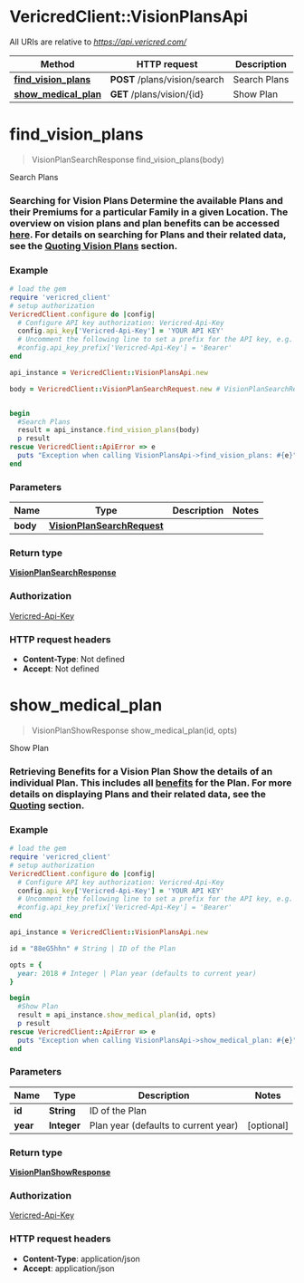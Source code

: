 # VericredClient::VisionPlansApi

All URIs are relative to *https://api.vericred.com/*

Method | HTTP request | Description
------------- | ------------- | -------------
[**find_vision_plans**](VisionPlansApi.md#find_vision_plans) | **POST** /plans/vision/search | Search Plans
[**show_medical_plan**](VisionPlansApi.md#show_medical_plan) | **GET** /plans/vision/{id} | Show Plan


# **find_vision_plans**
> VisionPlanSearchResponse find_vision_plans(body)

Search Plans

### Searching for Vision Plans  Determine the available Plans and their Premiums for a particular Family in a given Location. The overview on vision plans and plan benefits can be accessed [here](#header-vision).  For details on searching for Plans and their related data, see the [Quoting Vision Plans](#header-major-medical-quotes) section. 

### Example
```ruby
# load the gem
require 'vericred_client'
# setup authorization
VericredClient.configure do |config|
  # Configure API key authorization: Vericred-Api-Key
  config.api_key['Vericred-Api-Key'] = 'YOUR API KEY'
  # Uncomment the following line to set a prefix for the API key, e.g. 'Bearer' (defaults to nil)
  #config.api_key_prefix['Vericred-Api-Key'] = 'Bearer'
end

api_instance = VericredClient::VisionPlansApi.new

body = VericredClient::VisionPlanSearchRequest.new # VisionPlanSearchRequest | 


begin
  #Search Plans
  result = api_instance.find_vision_plans(body)
  p result
rescue VericredClient::ApiError => e
  puts "Exception when calling VisionPlansApi->find_vision_plans: #{e}"
end
```

### Parameters

Name | Type | Description  | Notes
------------- | ------------- | ------------- | -------------
 **body** | [**VisionPlanSearchRequest**](VisionPlanSearchRequest.md)|  | 

### Return type

[**VisionPlanSearchResponse**](VisionPlanSearchResponse.md)

### Authorization

[Vericred-Api-Key](../README.md#Vericred-Api-Key)

### HTTP request headers

 - **Content-Type**: Not defined
 - **Accept**: Not defined



# **show_medical_plan**
> VisionPlanShowResponse show_medical_plan(id, opts)

Show Plan

### Retrieving Benefits for a Vision Plan Show the details of an individual Plan.  This includes all [benefits](#header-vision) for the Plan.  For more details on displaying Plans and their related data, see the [Quoting](#header-individual-quotes) section.

### Example
```ruby
# load the gem
require 'vericred_client'
# setup authorization
VericredClient.configure do |config|
  # Configure API key authorization: Vericred-Api-Key
  config.api_key['Vericred-Api-Key'] = 'YOUR API KEY'
  # Uncomment the following line to set a prefix for the API key, e.g. 'Bearer' (defaults to nil)
  #config.api_key_prefix['Vericred-Api-Key'] = 'Bearer'
end

api_instance = VericredClient::VisionPlansApi.new

id = "88eG5hhn" # String | ID of the Plan

opts = { 
  year: 2018 # Integer | Plan year (defaults to current year)
}

begin
  #Show Plan
  result = api_instance.show_medical_plan(id, opts)
  p result
rescue VericredClient::ApiError => e
  puts "Exception when calling VisionPlansApi->show_medical_plan: #{e}"
end
```

### Parameters

Name | Type | Description  | Notes
------------- | ------------- | ------------- | -------------
 **id** | **String**| ID of the Plan | 
 **year** | **Integer**| Plan year (defaults to current year) | [optional] 

### Return type

[**VisionPlanShowResponse**](VisionPlanShowResponse.md)

### Authorization

[Vericred-Api-Key](../README.md#Vericred-Api-Key)

### HTTP request headers

 - **Content-Type**: application/json
 - **Accept**: application/json



